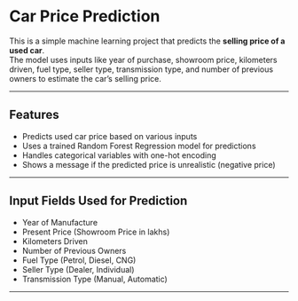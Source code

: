 # Car Price Prediction

This is a simple machine learning project that predicts the **selling price of a used car**.  
The model uses inputs like year of purchase, showroom price, kilometers driven, fuel type, seller type, transmission type, and number of previous owners to estimate the car’s selling price.

---

## Features

- Predicts used car price based on various inputs  
- Uses a trained Random Forest Regression model for predictions  
- Handles categorical variables with one-hot encoding  
- Shows a message if the predicted price is unrealistic (negative price)  

---

## Input Fields Used for Prediction

- Year of Manufacture  
- Present Price (Showroom Price in lakhs)  
- Kilometers Driven  
- Number of Previous Owners  
- Fuel Type (Petrol, Diesel, CNG)  
- Seller Type (Dealer, Individual)  
- Transmission Type (Manual, Automatic)  

---
